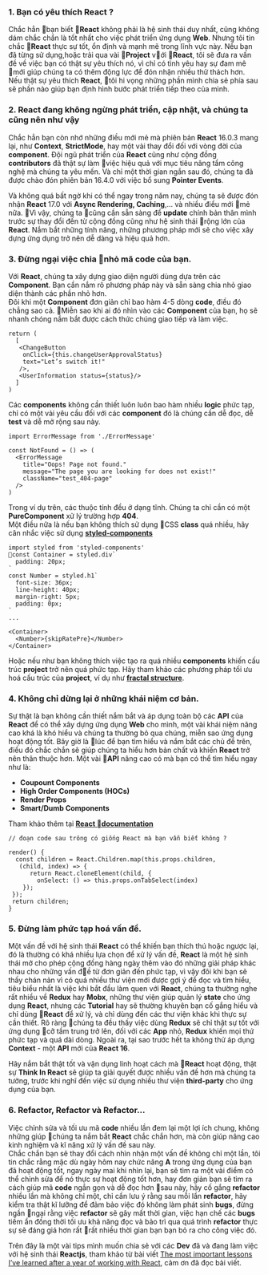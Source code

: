 ### 1. Bạn có yêu thích **React** ? 
Chắc hẳn bạn biết **React** không phải là hệ sinh thái duy nhất, cũng không dám chắc chắn là tốt nhất cho việc phát triển ứng dụng **Web**. Nhưng tôi tin chắc **React** thực sự tốt, ổn định và mạnh mẽ trong lĩnh vực này. Nếu bạn đã từng sử dụng,hoặc trải qua vài **Project** với **React**, tôi sẽ đưa ra vấn đề về việc bạn có thật sự yêu thích nó, vì chỉ có tình yêu hay sự đam mê mới giúp chúng ta có thêm động lực để đón nhận nhiều thử thách hơn. Nếu thật sự yêu thích **React**, tôi hi vọng những phần mình chia sẻ phía sau sẽ phần nào giúp bạn định hình bước phát triển tiếp theo của mình.

### 2. React đang không ngừng phát triển, cập nhật, và chúng ta cũng nên như vậy

Chắc hẳn bạn còn nhớ những điều mới mẻ mà phiên bản **React** 16.0.3 mang lại, như **Context**, **StrictMode**, hay một vài thay đổi đối với vòng đời của **component**. Đội ngũ phát triển của **React** cũng như cộng đồng **contributors** đã thật sự làm việc hiệu quả với mục tiêu nâng tầm công nghệ mà chúng ta yêu mến. Và chỉ một thời gian ngắn sau đó, chúng ta đã được chào đón phiên bản 16.4.0 với việc bổ sung **Pointer Events**.  

Và không quá bất ngờ khi có thể ngay trong năm nay, chúng ta sẽ được đón nhận **React** 17.0 với **Async Rendering, Caching**,... và nhiều điều mới mẻ nữa. Vì vậy, chúng ta cũng cần sẵn sàng để **update** chính bản thân mình trước sự thay đổi đến từ cộng đồng cũng như hệ sinh thái rộng lớn của **React**. Nắm bắt những tính năng, những phương pháp mới sẽ cho việc xây dựng ứng dụng trở nên dễ dàng và hiệu quả hơn.  

### 3. Đừng ngại việc chia nhỏ mã **code** của bạn.  
Với **React**, chúng ta xây dựng giao diện người dùng dựa trên các **Component**. Bạn cần nắm rõ phương pháp này và sẵn sàng chia nhỏ giao diện thành các phần nhỏ hơn.  
Đôi khi một **Component** đơn giản chỉ bao hàm 4-5 dòng **code**, điều đó chẳng sao cả. Miễn sao khi ai đó nhìn vào các **Component** của bạn, họ sẽ nhanh chóng nắm bắt được cách thức chúng giao tiếp và làm việc.  
```go:js
return (
  [
   <ChangeButton
    onClick={this.changeUserApprovalStatus}
    text="Let’s switch it!"
   />,
   <UserInformation status={status}/> 
  ]
)
```
Các **components** không cần thiết luôn luôn bao hàm nhiều **logic** phức tạp, chỉ có một vài yêu cầu đối với các **component** đó là chúng cần dễ đọc, dễ **test** và dễ mở rộng sau này.   
```javascript:js
import ErrorMessage from './ErrorMessage'

const NotFound = () => (
  <ErrorMessage
    title="Oops! Page not found."
    message="The page you are looking for does not exist!"
    className="test_404-page"
  />
)
```
Trong ví dụ trên, các thuộc tính đều ở dạng tĩnh. Chúng ta chỉ cần có một **PureComponent** xử lý trường hợp **404**.   
Một điều nữa là nếu bạn không thích sử dụng CSS **class** quá nhiều, hãy cân nhắc việc sử dụng [**styled-components**](https://www.styled-components.com/)  
```html:html:js
import styled from 'styled-components'
const Container = styled.div`
  padding: 20px;
`
const Number = styled.h1`
  font-size: 36px;
  line-height: 40px;
  margin-right: 5px;
  padding: 0px;
`
...

<Container>
  <Number>{skipRatePre}</Number>
</Container>
```
Hoặc nếu như bạn không thích việc tạo ra quá nhiều **components** khiến cấu trúc **project** trở nên quá phức tạp. Hãy tham khảo các phương pháp tối ưu hoá cấu trúc của **project**, ví dụ như **[fractal structure](https://hackernoon.com/fractal-a-react-app-structure-for-infinite-scale-4dab943092af)**. 

### 4. Không chỉ dừng lại ở những khái niệm cơ bản.
Sự thật là bạn không cần thiết nắm bắt và áp dụng toàn bộ các **API** của **React** để có thể xây dựng ứng dụng **Web** cho mình, một vài khái niệm nâng cao khá là khó hiểu và chúng ta thường bỏ qua chúng, miễn sao ứng dụng hoạt động tốt. Bây giờ là lúc để bạn tìm hiểu và nắm bắt các chủ đề trên, điều đó chắc chắn sẽ giúp chúng ta hiểu hơn bản chất và khiến **React** trở nên thân thuộc hơn. Một vài **API** nâng cao có mà bạn có thể tìm hiểu ngay như là:
* **Coupount Components**  
* **High Order Components (HOCs)**  
* **Render Props**  
* **Smart/Dumb Components**  

Tham khảo thêm tại **[React documentation](https://reactjs.org/docs/getting-started.html)**
```javascript:js
// đoạn code sau trông có giống React mà bạn vẫn biết không ?

render() {
  const children = React.Children.map(this.props.children,
   (child, index) => {
      return React.cloneElement(child, {
        onSelect: () => this.props.onTabSelect(index)
    });   
 });  
 return children;
}
```
### 5. Đừng làm phức tạp hoá vấn đề.  
Một vấn đề với hệ sinh thái **React** có thể khiến bạn thích thú hoặc ngược lại, đó là thường có khá nhiều lựa chọn để xử lý vấn đề, **React** là một hệ sinh thái mở cho phép cộng đồng hàng ngày thêm vào đó những giải pháp khác nhau cho những vấn đề từ đơn giản đến phức tạp, vì vậy đôi khi bạn sẽ thấy chán nản vì có quá nhiều thư viện mới được gợi ý để đọc và tìm hiểu, tiêu biểu nhất là việc khi bắt đầu làm quen với **React**, chúng ta thường nghe rất nhiều về **Redux** hay **Mobx**, những thư viện giúp quản lý **state** cho ứng dụng **React**, nhưng các **Tutorial** hay sẽ thường khuyên bạn cố gắng hiểu và chỉ dùng **React** để xử lý, và chỉ dùng đến các thư viện khác khi thực sự cần thiết. Rõ ràng chúng ta đều thấy việc dùng **Redux** sẽ chỉ thật sự tốt với ứng dụng cỡ tầm trung trở lên, đối với các **App** nhỏ, **Redux** khiến mọi thứ phức tạp và quá dài dòng. Ngoài ra, tại sao trước hết ta không thử áp dụng **Context** - một **API** mới của **React 16**.

Hãy nắm bắt thật tốt và vận dụng linh hoạt cách mà **React** hoạt động, thật sự **Think In React** sẽ giúp ta giải quyết được nhiều vấn đề hơn mà chúng ta tưởng, trước khi nghĩ đến việc sử dụng nhiều thư viện **third-party** cho ứng dụng của bạn.  
### 6. Refactor, Refactor và Refactor...
Việc chỉnh sửa và tối ưu mã **code** nhiều lần đem lại một lợi ích chung, không những giúp chúng ta nắm bắt **React** chắc chắn hơn, mà còn giúp nâng cao kinh nghiệm và kĩ năng xử lý vấn đề sau này.  
Chắc chắn bạn sẽ thay đổi cách nhìn nhận một vấn đề không chỉ một lần, tôi tin chắc rằng mặc dù ngày hôm nay chức năng **A** trong ứng dụng của bạn đã hoạt động tốt, ngay ngày mai khi nhìn lại, bạn sẽ tìm ra một vài điểm có thể chỉnh sửa để nó thực sự hoạt động tốt hơn, hay đơn giản bạn sẽ tìm ra cách giúp mã **code** ngắn gọn và dễ đọc hơn sau này, hãy cố gắng **refactor** nhiều lần mà không chỉ một, chỉ cần lưu ý rằng sau mỗi lần **refactor**, hãy kiểm tra thật kĩ lưỡng để đảm bảo việc đó không làm phát sinh **bugs**, đừng ngần ngại rằng việc **refactor** sẽ gây mất thời gian, việc hạn chế các **bugs** tiềm ẩn đồng thời tối ưu khả năng đọc và bảo trì qua quá trình **refactor** thực sự sẽ đáng giá hơn rất rất nhiều thời gian bạn bạn bỏ ra cho công việc đó.  

Trên đây là một vài tips mình muốn chia sẻ với các **Dev** đã và đang làm việc với hệ sinh thái **Reactjs**, tham khảo từ bài viết [The most important lessons I’ve learned after a year of working with React](https://medium.freecodecamp.org/mindset-lessons-from-a-year-with-react-1de862421981), cảm ơn đã đọc bài viết.